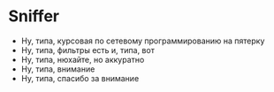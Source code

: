 # Sniffer
- Ну, типа, курсовая по сетевому программированию на пятерку
- Ну, типа, фильтры есть и, типа, вот
- Ну, типа, нюхайте, но аккуратно
- Ну, типа, внимание
- Ну, типа, спасибо за внимание
